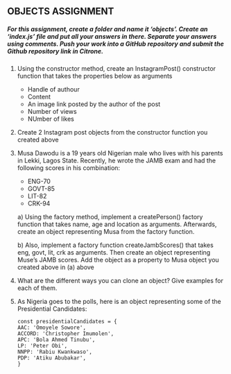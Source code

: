 
## OBJECTS ASSIGNMENT
##### *For this assignment, create a folder and name it ‘objects’. Create an ‘index.js’ file and put all your answers in there. Separate your answers using comments. Push your work into a GitHub repository and submit the Github repository link in Citrone.*

1. Using the constructor method, create an InstagramPost() constructor function that takes the properties below as arguments
    * Handle of authour
    * Content
    * An image link posted by the author of the post
    * Number of views
    * NUmber of likes

2. Create 2 Instagram post objects from the constructor function you created above

3. Musa Dawodu is a 19 years old Nigerian male who lives with his parents in Lekki, Lagos State. Recently, he wrote the JAMB exam and had the following scores in his combination:
    * ENG-70
    * GOVT-85
    * LIT-82
    * CRK-94
     
     a) Using the factory method, implement a createPerson() factory function that takes name, age and location as arguments. Afterwards, create an object representing Musa from the factory function. 

     b) Also, implement a factory function createJambScores() that takes eng, govt, lit, crk as arguments. Then create an object representing Muse’s JAMB scores. Add the object as a property to Musa object you created above in (a) above

4. What are the different ways you can clone an object? Give examples for each of them.

5. As Nigeria goes to the polls, here is an object representing some of the Presidential Candidates:

     ```
   const presidentialCandidates = {
   AAC: 'Omoyele Sowore',
   ACCORD: 'Christopher Imumolen',
   APC: 'Bola Ahmed Tinubu',
   LP: 'Peter Obi',
   NNPP: 'Rabiu Kwankwaso',
   PDP: 'Atiku Abubakar',
    }

   ```      
